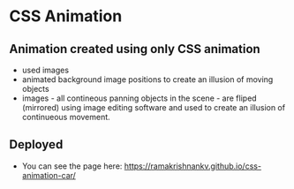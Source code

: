 # CSS Animation

## Animation created using only CSS animation

- used images
- animated background image positions to create an illusion of moving objects
- images - all contineous panning objects in the scene - are fliped (mirrored) using image editing software and used to create an illusion of continueous movement.

## Deployed

- You can see the page here: https://ramakrishnankv.github.io/css-animation-car/